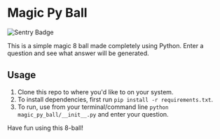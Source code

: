 # Magic Py Ball  
  
![Sentry Badge](https://img.shields.io/badge/sentry-reporting%20errors-493d54.svg)  
  
This is a simple magic 8 ball made completely using Python.  Enter a question and see what answer will be generated.

## Usage

1. Clone this repo to where you'd like to on your system.
2. To install dependencies, first run `pip install -r requirements.txt`.
3. To run, use from your terminal/command line `python magic_py_ball/__init__.py` and enter your question.

Have fun using this 8-ball!
